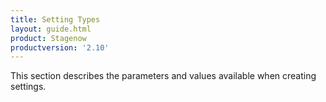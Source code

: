 ```yaml
---
title: Setting Types
layout: guide.html
product: Stagenow
productversion: '2.10'
---
```


This section describes the parameters and values available when creating settings. 













